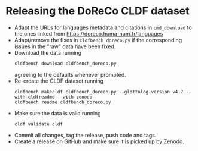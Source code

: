 # Releasing the DoReCo CLDF dataset

- Adapt the URLs for languages metadata and citations in `cmd_download` to the ones linked from 
  https://doreco.huma-num.fr/languages
- Adapt/remove the fixes in `cldfbench_doreco.py` if the corresponding issues in the "raw" data
  have been fixed.
- Download the data running
  ```shell
  cldfbench download cldfbench_doreco.py
  ```
  agreeing to the defaults whenever prompted.  
- Re-create the CLDF dataset running
  ```shell
  cldfbench makecldf cldfbench_doreco.py --glottolog-version v4.7 --with-cldfreadme --with-zenodo
  cldfbench readme cldfbench_doreco.py
  ```
- Make sure the data is valid running
  ```shell
  cldf validate cldf
  ```
- Commit all changes, tag the release, push code and tags.
- Create a release on GitHub and make sure it is picked up by Zenodo.
